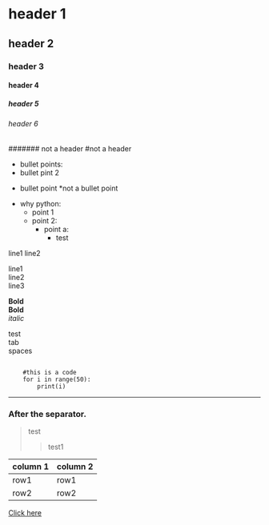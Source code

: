 # header 1
## header 2
### header 3
#### header 4
##### header 5
###### header 6
####### not a header
#not a header

* bullet points:
* bullet pint 2
- bullet point
*not a bullet point

* why python:
    - point 1
    - point 2:
        * point a:
            * test

line1
line2

line1\
line2<br>
line3

**Bold** \
__Bold__ \
*italic* 


test \
   tab \
  spaces






```

    #this is a code
    for i in range(50):
        print(i)

```

-----------

### After the separator.
    



  
> test
>> test1



| column 1 | column 2 |
| -------- | -------- |
| row1     | row1     |
| row2     | row2     |


[Click here](https://google.com)





 